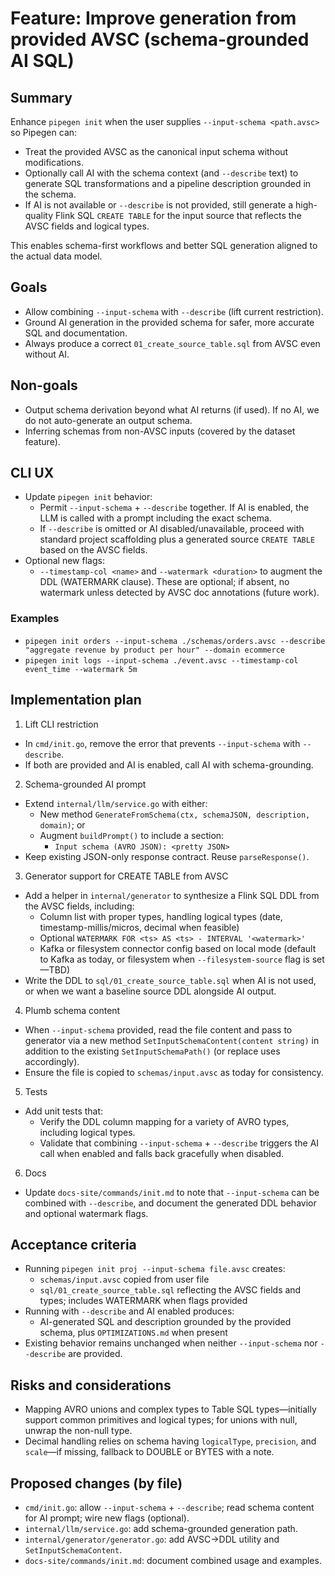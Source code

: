 # Feature: Improve generation from provided AVSC (schema-grounded AI SQL)

## Summary
Enhance `pipegen init` when the user supplies `--input-schema <path.avsc>` so Pipegen can:
- Treat the provided AVSC as the canonical input schema without modifications.
- Optionally call AI with the schema context (and `--describe` text) to generate SQL transformations and a pipeline description grounded in the schema.
- If AI is not available or `--describe` is not provided, still generate a high-quality Flink SQL `CREATE TABLE` for the input source that reflects the AVSC fields and logical types.

This enables schema-first workflows and better SQL generation aligned to the actual data model.

## Goals
- Allow combining `--input-schema` with `--describe` (lift current restriction).
- Ground AI generation in the provided schema for safer, more accurate SQL and documentation.
- Always produce a correct `01_create_source_table.sql` from AVSC even without AI.

## Non-goals
- Output schema derivation beyond what AI returns (if used). If no AI, we do not auto-generate an output schema.
- Inferring schemas from non-AVSC inputs (covered by the dataset feature).

## CLI UX
- Update `pipegen init` behavior:
  - Permit `--input-schema` + `--describe` together. If AI is enabled, the LLM is called with a prompt including the exact schema.
  - If `--describe` is omitted or AI disabled/unavailable, proceed with standard project scaffolding plus a generated source `CREATE TABLE` based on the AVSC fields.
- Optional new flags:
  - `--timestamp-col <name>` and `--watermark <duration>` to augment the DDL (WATERMARK clause). These are optional; if absent, no watermark unless detected by AVSC doc annotations (future work).

### Examples
- `pipegen init orders --input-schema ./schemas/orders.avsc --describe "aggregate revenue by product per hour" --domain ecommerce`
- `pipegen init logs --input-schema ./event.avsc --timestamp-col event_time --watermark 5m`

## Implementation plan
1) Lift CLI restriction
- In `cmd/init.go`, remove the error that prevents `--input-schema` with `--describe`.
- If both are provided and AI is enabled, call AI with schema-grounding.

2) Schema-grounded AI prompt
- Extend `internal/llm/service.go` with either:
  - New method `GenerateFromSchema(ctx, schemaJSON, description, domain)`; or
  - Augment `buildPrompt()` to include a section:
    - `Input schema (AVRO JSON): <pretty JSON>`
- Keep existing JSON-only response contract. Reuse `parseResponse()`.

3) Generator support for CREATE TABLE from AVSC
- Add a helper in `internal/generator` to synthesize a Flink SQL DDL from the AVSC fields, including:
  - Column list with proper types, handling logical types (date, timestamp-millis/micros, decimal when feasible)
  - Optional `WATERMARK FOR <ts> AS <ts> - INTERVAL '<watermark>'`
  - Kafka or filesystem connector config based on local mode (default to Kafka as today, or filesystem when `--filesystem-source` flag is set—TBD)
- Write the DDL to `sql/01_create_source_table.sql` when AI is not used, or when we want a baseline source DDL alongside AI output.

4) Plumb schema content
- When `--input-schema` provided, read the file content and pass to generator via a new method `SetInputSchemaContent(content string)` in addition to the existing `SetInputSchemaPath()` (or replace uses accordingly).
- Ensure the file is copied to `schemas/input.avsc` as today for consistency.

5) Tests
- Add unit tests that:
  - Verify the DDL column mapping for a variety of AVRO types, including logical types.
  - Validate that combining `--input-schema` + `--describe` triggers the AI call when enabled and falls back gracefully when disabled.

6) Docs
- Update `docs-site/commands/init.md` to note that `--input-schema` can be combined with `--describe`, and document the generated DDL behavior and optional watermark flags.

## Acceptance criteria
- Running `pipegen init proj --input-schema file.avsc` creates:
  - `schemas/input.avsc` copied from user file
  - `sql/01_create_source_table.sql` reflecting the AVSC fields and types; includes WATERMARK when flags provided
- Running with `--describe` and AI enabled produces:
  - AI-generated SQL and description grounded by the provided schema, plus `OPTIMIZATIONS.md` when present
- Existing behavior remains unchanged when neither `--input-schema` nor `--describe` are provided.

## Risks and considerations
- Mapping AVRO unions and complex types to Table SQL types—initially support common primitives and logical types; for unions with null, unwrap the non-null type.
- Decimal handling relies on schema having `logicalType`, `precision`, and `scale`—if missing, fallback to DOUBLE or BYTES with a note.

## Proposed changes (by file)
- `cmd/init.go`: allow `--input-schema` + `--describe`; read schema content for AI prompt; wire new flags (optional).
- `internal/llm/service.go`: add schema-grounded generation path.
- `internal/generator/generator.go`: add AVSC->DDL utility and `SetInputSchemaContent`.
- `docs-site/commands/init.md`: document combined usage and examples.
